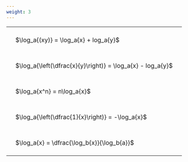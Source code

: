 ```yaml
---
weight: 3
---
```


<style type="text/css">
#T_207df th.col_heading {
  text-align: left;
  font-size: 1em;
}
#T_207df td {
  text-align: left;
  font-size: 1em;
  padding: 1.5em;
}
</style>
<table id="T_207df">
  <thead>
  </thead>
  <tbody>
    <tr>
      <td id="T_207df_row0_col0" class="data row0 col0" >$\log_a{(xy)} = \log_a{x} + log_a{y}$</td>
    </tr>
    <tr>
      <td id="T_207df_row1_col0" class="data row1 col0" >$\log_a{\left(\dfrac{x}{y}\right)} = \log_a{x} - log_a{y}$</td>
    </tr>
    <tr>
      <td id="T_207df_row2_col0" class="data row2 col0" >$\log_a{x^n} = n\log_a{x}$</td>
    </tr>
    <tr>
      <td id="T_207df_row3_col0" class="data row3 col0" >$\log_a{\left(\dfrac{1}{x}\right)} = -\log_a{x}$</td>
    </tr>
    <tr>
      <td id="T_207df_row4_col0" class="data row4 col0" >$\log_a{x} = \dfrac{\log_b{x}}{\log_b{a}}$</td>
    </tr>
  </tbody>
</table>
